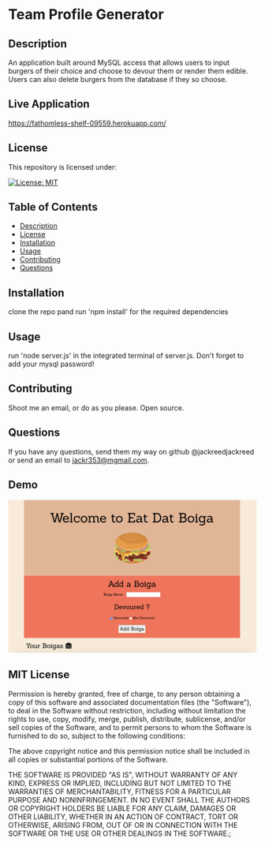 
  # Team Profile Generator

  ## Description 
  
  An application built around MySQL access that allows users to input burgers of their choice and choose to devour them or render them edible. Users can also delete burgers from the database if they so choose. 
  
  ## Live Application
  https://fathomless-shelf-09559.herokuapp.com/

  ## License 

  This repository is licensed under:   
  
  [![License: MIT](https://img.shields.io/badge/License-MIT-yellow.svg)](https://opensource.org/licenses/MIT)

  
  ## Table of Contents
  * [Description](#description)
  * [License](#license)
  * [Installation](#installation)
  * [Usage](#usage)
  * [Contributing](#contributing)
  * [Questions](#questions)

  ## Installation
  
  clone the repo pand run 'npm install' for the required dependencies

  ## Usage 
  
  run 'node server.js' in the integrated terminal of server.js. Don't forget to add your mysql password!

  ## Contributing 
  
  Shoot me an email, or do as you please. Open source. 

  ## Questions 
  
  If you have any questions, send them my way on github @jackreedjackreed or send an email to jackr353@mgmail.com.

   ## Demo 

  <img src="./public/assets/img/eat-dat-boiga.png" alt="screnshot of application">

  ## MIT License

  Permission is hereby granted, free of charge, to any person obtaining a copy
  of this software and associated documentation files (the "Software"), to deal
  in the Software without restriction, including without limitation the rights
  to use, copy, modify, merge, publish, distribute, sublicense, and/or sell
  copies of the Software, and to permit persons to whom the Software is
  furnished to do so, subject to the following conditions:

  The above copyright notice and this permission notice shall be included in all
  copies or substantial portions of the Software.

  THE SOFTWARE IS PROVIDED "AS IS", WITHOUT WARRANTY OF ANY KIND, EXPRESS OR
  IMPLIED, INCLUDING BUT NOT LIMITED TO THE WARRANTIES OF MERCHANTABILITY,
  FITNESS FOR A PARTICULAR PURPOSE AND NONINFRINGEMENT. IN NO EVENT SHALL THE
  AUTHORS OR COPYRIGHT HOLDERS BE LIABLE FOR ANY CLAIM, DAMAGES OR OTHER
  LIABILITY, WHETHER IN AN ACTION OF CONTRACT, TORT OR OTHERWISE, ARISING FROM,
  OUT OF OR IN CONNECTION WITH THE SOFTWARE OR THE USE OR OTHER DEALINGS IN THE
SOFTWARE.;
